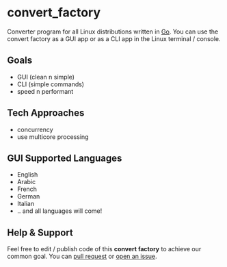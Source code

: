 # convert_factory
Converter program for all Linux distributions written in [Go](https://golang.org). You can use the convert factory as a GUI app or as a CLI app in the Linux terminal / console.

## Goals
- GUI (clean n simple)
- CLI (simple commands)
- speed n performant

## Tech Approaches
- concurrency
- use multicore processing

## GUI Supported Languages
- English
- Arabic
- French
- German
- Italian
- .. and all languages will come!

## Help & Support
Feel free to edit / publish code of this **convert factory** to achieve our common goal. You can [pull request](https://github.com/DevAbanoub/convert_factory/pulls) or [open an issue](https://github.com/DevAbanoub/convert_factory/issues).
